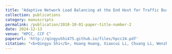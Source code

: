 ```yaml
---
title: "Adaptive Network Load Balancing at the End Host for Traffic Bursts in Data Centers"
collection: publications
category: manuscripts
permalink: /publication/2010-10-01-paper-title-number-2
date: 2024-12-13
venue: "HPCC, CCF C"
paperurl: 'http://qingyuShi475.github.io/files/hpcc24.pdf'
citation: "<b>Qingyu Shi</b>, Huang Huang, Xiaocui Li, Chuang Li, Wenzhi Cao, Limei Liu. Adaptive Network Load Balancing at the End Host for Traffic Bursts in Data Centers. In Proceedings of the 2024 IEEE International Conference on High Performance Computing and Communications (HPCC), 2024, Wuhan, China."
---
```

